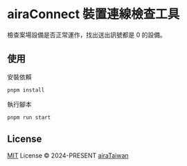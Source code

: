 # airaConnect 裝置連線檢查工具

檢查案場設備是否正常運作，找出送出訊號都是 0 的設備。

## 使用

安裝依賴

```bash
pnpm install
```

執行腳本

```bash
pnpm run start
```

## License

[MIT](./LICENSE) License © 2024-PRESENT [airaTaiwan](https://github.com/airaTaiwan)
